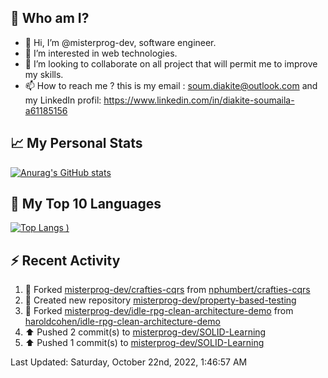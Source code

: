 ## **🔎 Who am I?**
- 👋 Hi, I’m @misterprog-dev, software engineer.
- 👀 I’m interested in web technologies.
- 💞️ I’m looking to collaborate on all project that will permit me to improve my skills.
- 📫 How to reach me ? this is my email : soum.diakite@outlook.com and my LinkedIn profil: https://www.linkedin.com/in/diakite-soumaila-a61185156


## **📈 My Personal Stats**
[![Anurag's GitHub stats](https://github-readme-stats.vercel.app/api?username=misterprog-dev&count_private=true&show_icons=true)](https://github.com/anuraghazra/github-readme-stats)

## **📣 My Top 10 Languages**
[![Top Langs](https://github-readme-stats.vercel.app/api/top-langs/?username=misterprog-dev&langs_count=10&layout=compact&hide=html,css&hide_title=true&&&show_icons=true)
)](https://github.com/anuraghazra/github-readme-stats)

## **⚡ Recent Activity**
<!--RECENT_ACTIVITY:start-->
1. 🔱 Forked [misterprog-dev/crafties-cqrs](https://github.com/misterprog-dev/crafties-cqrs) from [nphumbert/crafties-cqrs](https://github.com/nphumbert/crafties-cqrs)
2. 📔 Created new repository [misterprog-dev/property-based-testing](https://github.com/misterprog-dev/property-based-testing)
3. 🔱 Forked [misterprog-dev/idle-rpg-clean-architecture-demo](https://github.com/misterprog-dev/idle-rpg-clean-architecture-demo) from [haroldcohen/idle-rpg-clean-architecture-demo](https://github.com/haroldcohen/idle-rpg-clean-architecture-demo)
4. ⬆️ Pushed 2 commit(s) to [misterprog-dev/SOLID-Learning](https://github.com/misterprog-dev/SOLID-Learning)
5. ⬆️ Pushed 1 commit(s) to [misterprog-dev/SOLID-Learning](https://github.com/misterprog-dev/SOLID-Learning)
<!--RECENT_ACTIVITY:end-->
<!--RECENT_ACTIVITY:last_update-->
Last Updated: Saturday, October 22nd, 2022, 1:46:57 AM
<!--RECENT_ACTIVITY:last_update_end-->

<!---
misterprog-dev/misterprog-dev is a ✨ special ✨ repository because its `README.md` (this file) appears on your GitHub profile.
You can click the Preview link to take a look at your changes.
--->


